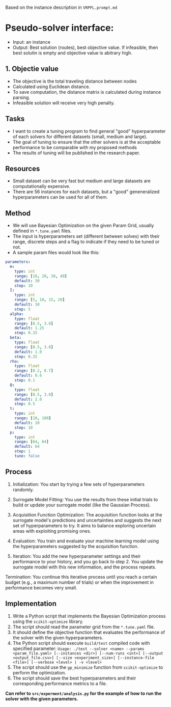 Based on the instance description in `VRPPL.prompt.md`

# Pseudo-solver interface:
- Input: an instance
- Output: Best solution (routes), best objective value. If infeasible, then best solutin is empty and objective value is abitrary high.

## 1. Objectie value
- The objective is the total traveling distance between nodes
- Calculated using Euclidean distance.
- To save computation, the distance matrix is calculated during instance parsing.
- Infeasible solution will receive very high penalty.

## Tasks
- I want to create a tuning program to find general "good" hyperparameter of each solvers for different datasets (small, medium and large).
- The goal of tuning to ensure that the other solvers is at the acceptable performance to be comparable with my proposed methods
- The results of tuning will be published in the research paper.

## Resources
- Small dataset can be very fast but medium and large datasets are computationally expensive.
- There are 56 instances for each datasets, but a "good" geneneralized hyperparameters can be used for all of them.

## Method
- We will use Bayesian Optimization on the given Param Grid, usually defined in `*.tune.yaml` files.
- The input is hyperparameters set (different between solves) with their range, discrete steps and a flag to indicate if they need to be tuned or not.
- A sample param files would look like this:

```yaml
parameters:
  m:
    type: int
    range: [10, 20, 30, 40]
    default: 30
    step: 10
  I:
    type: int
    range: [5, 10, 15, 20]
    default: 10
    step: 5
  alpha:
    type: float
    range: [0.5, 3.0]
    default: 1.25
    step: 0.25
  beta:
    type: float
    range: [0.5, 3.0]
    default: 1.0
    step: 0.25
  rho:
    type: float
    range: [0.2, 0.7]
    default: 0.6
    step: 0.1
  Q:
    type: float
    range: [0.5, 3.0]
    default: 2.0
    step: 0.5
  t:
    type: int
    range: [10, 100]
    default: 10
    step: 10
  p:
    type: int
    range: [64, 64]
    default: 64
    step: 1
    tune: false
```

## Process

1. Initialization: You start by trying a few sets of hyperparameters randomly.

2. Surrogate Model Fitting: You use the results from these initial trials to build or update your surrogate model (like the Gaussian Process). 

3. Acquisition Function Optimization: The acquisition function looks at the surrogate model's predictions and uncertainties and suggests the next set of hyperparameters to try. It aims to balance exploring uncertain areas with exploiting promising ones.

4. Evaluation: You train and evaluate your machine learning model using the hyperparameters suggested by the acquisition function.

5. Iteration: You add the new hyperparameter settings and their performance to your history, and you go back to step 2. You update the surrogate model with this new information, and the process repeats.

Termination: You continue this iterative process until you reach a certain budget (e.g., a maximum number of trials) or when the improvement in performance becomes very small.

## Implementation
1. Write a Python script that implements the Bayesian Optimization process using the `scikit-optimize` library.
2. The script should read the parameter grid from the `*.tune.yaml` file.
3. It should define the objective function that evaluates the performance of the solver with the given hyperparameters.
4. The Python script should execute `build/test` compiled code with specified parameter:
`Usage: ./test --solver <name> --params <param_file.yaml> [--instances <dir>] [--num-runs <int>] [--output <output_file.csv>] [--size <experiment_size>] [--instance-file <file>] [--verbose <level> | -v <level>`
5. The script should use the `gp_minimize` function from `scikit-optimize` to perform the optimization.
6. The script should save the best hyperparameters and their corresponding performance metrics to a file.

**Can refer to `src/experment/analysis.py` for the example of how to run the solver with the given parameters.**
